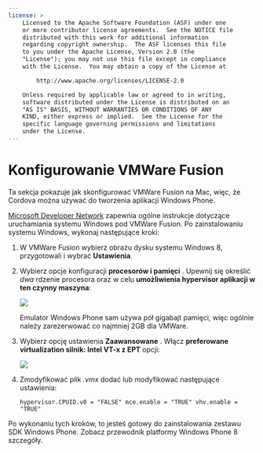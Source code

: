 ```yaml
---
license: >
    Licensed to the Apache Software Foundation (ASF) under one
    or more contributor license agreements.  See the NOTICE file
    distributed with this work for additional information
    regarding copyright ownership.  The ASF licenses this file
    to you under the Apache License, Version 2.0 (the
    "License"); you may not use this file except in compliance
    with the License.  You may obtain a copy of the License at

        http://www.apache.org/licenses/LICENSE-2.0

    Unless required by applicable law or agreed to in writing,
    software distributed under the License is distributed on an
    "AS IS" BASIS, WITHOUT WARRANTIES OR CONDITIONS OF ANY
    KIND, either express or implied.  See the License for the
    specific language governing permissions and limitations
    under the License.
---
```


# Konfigurowanie VMWare Fusion

Ta sekcja pokazuje jak skonfigurować VMWare Fusion na Mac, więc, że Cordova można używać do tworzenia aplikacji Windows Phone.

[Microsoft Developer Network][1] zapewnia ogólne instrukcje dotyczące uruchamiania systemu Windows pod VMWare Fusion. Po zainstalowaniu systemu Windows, wykonaj następujące kroki:

 [1]: http://msdn.microsoft.com/en-US/library/windows/apps/jj945426

1.  W VMWare Fusion wybierz obrazu dysku systemu Windows 8, przygotowali i wybrać **Ustawienia**.

2.  Wybierz opcje konfiguracji **procesorów i pamięci** . Upewnij się określić *dwa* rdzenie procesora oraz w celu **umożliwienia hypervisor aplikacji w ten czynny maszyna**:
    
    ![][2]
    
    Emulator Windows Phone sam używa pół gigabajt pamięci, więc ogólnie należy zarezerwować co najmniej 2GB dla VMWare.

3.  Wybierz opcję ustawienia **Zaawansowane** . Włącz **preferowane virtualization silnik: Intel VT-x z EPT** opcji:
    
    ![][3]

4.  Zmodyfikować plik *.vmx* dodać lub modyfikować następujące ustawienia:
    
        hypervisor.CPUID.v0 = "FALSE" mce.enable = "TRUE" vhv.enable = "TRUE"
        

 [2]: img/guide/platforms/wp8/vmware_memory_opts.png
 [3]: img/guide/platforms/wp8/vmware_advanced_opts.png

Po wykonaniu tych kroków, to jesteś gotowy do zainstalowania zestawu SDK Windows Phone. Zobacz przewodnik platformy Windows Phone 8 szczegóły.